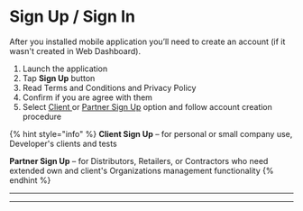 # Sign Up / Sign In

After you installed mobile application you’ll need to create an account \(if it wasn't created in Web Dashboard\).

1. Launch the application
2. Tap **Sign Up** button 
3. Read Terms and Conditions and Privacy Policy
4. Confirm if you are agree with them
5. Select [Client ](client-sign-up.md)or [Partner Sign Up](partner-sign-up.md) option and follow account creation procedure

{% hint style="info" %}
**Client Sign Up** – for personal or small company use, Developer's clients and tests

**Partner Sign Up** – for Distributors, Retailers, or Contractors who need extended own and client's Organizations management functionality 
{% endhint %}

  
****



  
****  


